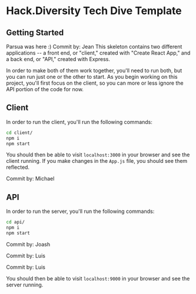 # Hack.Diversity Tech Dive Template

## Getting Started

Parsua was here :)
Commit by: Jean
This skeleton contains two different applications -- a front end, or "client," created with "Create React App," and a back end, or "API," created with Express. 

In order to make both of them work together, you'll need to run both, but you can run just one or the other to start. As you begin working on this project, you'll first focus on the client, so you can more or less ignore the API portion of the code for now.

## Client
In order to run the client, you'll run the following commands:

```bash
cd client/
npm i
npm start
```

You should then be able to visit `localhost:3000` in your browser and see the client running. If you make changes in the `App.js` file, you should see them reflected.

Commit by: Michael
## API
In order to run the server, you'll run the following commands:

```bash
cd api/
npm i
npm start
```
Commit by: Joash

Commit by: Luis

Commit by: Luis

You should then be able to visit `localhost:9000` in your browser and see the server running.
